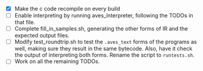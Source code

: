 - [x] Make the c code recompile on every build
- [ ] Enable interpreting by running aves_interpreter, following the TODOs in that file.
- [ ] Complete fill_in_samples.sh, generating the other forms of IR and the expected output files.
- [ ] Modify test_roundtrip.sh to test the `.aves_text` forms of the programs as well, making sure they result in the same bytecode. Also, have it check the output of interpreting both forms. Rename the script to `runtests.sh`.
- [ ] Work on all the remaining TODOs.